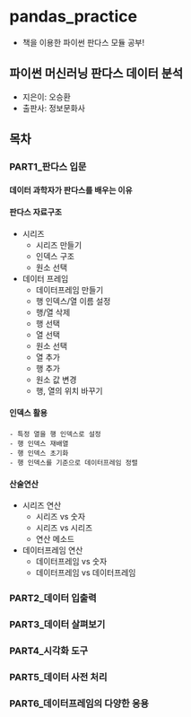 # pandas_practice
- 책을 이용한 파이썬 판다스 모듈 공부!

## 파이썬 머신러닝 판다스 데이터 분석
- 지은이: 오승환
- 출판사: 정보문화사

## 목차
### PART1_판다스 입문
#### 데이터 과학자가 판다스를 배우는 이유
#### 판다스 자료구조
- 시리즈
    - 시리즈 만들기
    - 인덱스 구조
    - 원소 선택
- 데이터 프레임
    - 데이터프레임 만들기
    - 행 인덱스/열 이름 설정
    - 행/열 삭제
    - 행 선택
    - 열 선택
    - 원소 선택
    - 열 추가
    - 행 추가
    - 원소 값 변경
    - 행, 열의 위치 바꾸기
#### 인덱스 활용
    - 특정 열을 행 인덱스로 설정
    - 행 인덱스 재배열
    - 행 인덱스 초기화
    - 행 인덱스를 기준으로 데이터프레임 정렬
#### 산술연산
- 시리즈 연산
    - 시리즈 vs 숫자
    - 시리즈 vs 시리즈
    - 연산 메소드
- 데이터프레임 연산
    - 데이터프레임 vs 숫자
    - 데이터프레임 vs 데이터프레임

### PART2_데이터 입출력

### PART3_데이터 살펴보기

### PART4_시각화 도구

### PART5_데이터 사전 처리

### PART6_데이터프레임의 다양한 응용